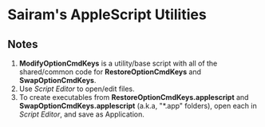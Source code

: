 # Sairam's AppleScript Utilities

## Notes
1. **ModifyOptionCmdKeys** is a utility/base script with all of the shared/common code for **RestoreOptionCmdKeys** and **SwapOptionCmdKeys**.
2. Use *Script Editor* to open/edit files.
3. To create executables from **RestoreOptionCmdKeys.applescript** and **SwapOptionCmdKeys.applescript** (a.k.a, "*.app" folders), open each in *Script Editor*, and save as Application.
